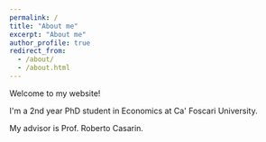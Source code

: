 ```yaml
---
permalink: /
title: "About me"
excerpt: "About me"
author_profile: true
redirect_from: 
  - /about/
  - /about.html
---
```


Welcome to my website!

I'm a 2nd year PhD student in Economics at Ca' Foscari University. 

My advisor is Prof. Roberto Casarin.
